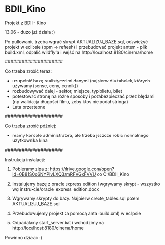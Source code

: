 ﻿# BDII_Kino
Projekt z BDII - Kino

13.06 - dużo już działa :)

Po pullowaniu trzeba wgrać skrypt AKTUALIZUJ_BAZE.sql, odswieżyć projekt w eclipsie (ppm -> refresh) i przebudować projekt antem - plik build.xml, odpalić wildfly'a i wejść na http://localhost:8180/cinema/home

#####################

Co trzeba zrobić teraz:
- uzupełnić bazę realistycznimi danymi (najpierw dla tabelek, których używamy (sense, ceny, cennik))
- rozbudowywać dalej - sektor, miejsce, typ blietu, bilet
- potestować stronę na różne sposoby i pozabezpieczać przez błędami (np walidacja długości filmu, zeby ktos nie podał stringa)
- Lata przestepne

#####################

Co trzeba zrobić później:
- mamy konsole administratora, ale trzeba jeszcze robic normalnego uzytkownika kina

#####################

Instrukcja instalacji:

1. Pobieramy zipa z:
https://drive.google.com/open?id=0B81SOo6NYPIvLXQ3amRFVGxFVVU
do C:/BDII_Kino

2. Instalujemy bazę z oracle express edition i wgrywamy skrypt - wszystko wg instrukcje/oracle_express_edition.docx

3. Wgrywamy skrypty do bazy. Najpierw create_tables.sql potem AKTUALIZUJ_BAZE.sql

4. Przebudowujemy projekt za pomocą anta (build.xml) w eclipsie

5. Odpadalamy start_server.bat i wchodzimy na http://localhost:8180/cinema/home

Powinno działać :)

